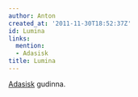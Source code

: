 ```yaml
---
author: Anton
created_at: '2011-11-30T18:52:37Z'
id: Lumina
links:
  mention:
  - Adasisk
title: Lumina
---
```


[Adasisk] gudinna.

  [Adasisk]: Adasisk
